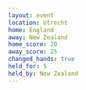 ```yaml
---
layout: event
location: Utrecht
home: England
away: New Zealand
home_score: 20
away_score: 25
changed_hands: true
held_for: 5
held_by: New Zealand
---
```

